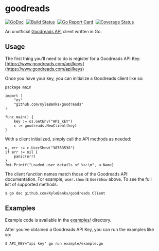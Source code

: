# goodreads

[![GoDoc](https://godoc.org/github.com/KyleBanks/goodreads?status.svg)](https://godoc.org/github.com/KyleBanks/goodreads)&nbsp; 
[![Build Status](https://travis-ci.org/KyleBanks/goodreads.svg?branch=master)](https://travis-ci.org/KyleBanks/goodreads)&nbsp;
[![Go Report Card](https://goreportcard.com/badge/github.com/KyleBanks/goodreads)](https://goreportcard.com/report/github.com/KyleBanks/goodreads)&nbsp;
[![Coverage Status](https://coveralls.io/repos/github/KyleBanks/goodreads/badge.svg?branch=master)](https://coveralls.io/github/KyleBanks/goodreads?branch=master)

An unofficial [Goodreads API](https://www.goodreads.com/api/index) client written in Go. 

## Usage

The first thing you'll need to do is register for a Goodreads API Key: [https://www.goodreads.com/api/keys](https://www.goodreads.com/api/keys)

Once you have your key, you can initialize a Goodreads client like so:

```
package main

import (
    "os"
    "github.com/KyleBanks/goodreads"
)

func main() {
    key := os.GetEnv("API_KEY")	
    c := goodreads.NewClient(key)
}
```

With a client initialized, simply call the API methods as needed:

```
u, err := c.UserShow("38763538")
if err != nil {
    panic(err)
}
fmt.Printf("Loaded user details of %s:\n", u.Name)
```

The client function names match those of the Goodreads API documentation. For example, `user.show` is `UserShow` above. To see the full list of supported methods:

```
$ go doc github.com/KyleBanks/goodreads Client 
```

## Examples

Example code is available in the [examples/](./examples) directory.

After you've obtained a Goodreads API Key, you can run the examples like so:

```
$ API_KEY="api key" go run example/example.go
```
